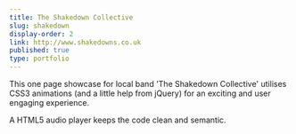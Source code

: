 ```yaml
---
title: The Shakedown Collective
slug: shakedown
display-order: 2
link: http://www.shakedowns.co.uk
published: true
type: portfolio
---
```


This one page showcase for local band 'The Shakedown Collective' utilises CSS3 animations (and a little help from jQuery) for an exciting and user engaging experience.

A HTML5 audio player keeps the code clean and semantic.
